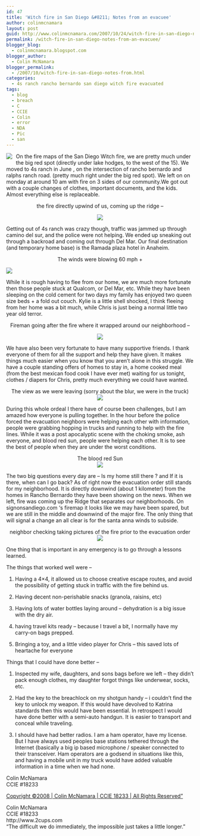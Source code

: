 ```yaml
---
id: 47
title: 'Witch fire in San Diego &#8211; Notes from an evacuee'
author: colinmcnamara
layout: post
guid: http://www.colinmcnamara.com/2007/10/24/witch-fire-in-san-diego-notes-from-an-evacuee/
permalink: /witch-fire-in-san-diego-notes-from-an-evacuee/
blogger_blog:
  - colinmcnamara.blogspot.com
blogger_author:
  - Colin McNamara
blogger_permalink:
  - /2007/10/witch-fire-in-san-diego-notes-from.html
categories:
  - 4s ranch rancho bernardo san diego witch fire evacuated
tags:
  - blog
  - breach
  - C
  - CCIE
  - Colin
  - error
  - NDA
  - Pic
  - san
---
```

<a href="http://bp1.blogger.com/_QxPJW2ClDD4/Rx9KhZ9zCEI/AAAAAAAAAAM/q97gsO6mJA4/s1600-h/IMG_8544.JPG" onblur="try {parent.deselectBloggerImageGracefully();} catch(e) {}"><img src="http://bp1.blogger.com/_QxPJW2ClDD4/Rx9KhZ9zCEI/AAAAAAAAAAM/q97gsO6mJA4/s320/IMG_8544.JPG" style="margin: 0pt 10px 10px 0pt; float: left; cursor: pointer" id="BLOGGER_PHOTO_ID_5124896838737135682" border="0" /></a>

On the fire maps of the San Diego Witch fire, we are pretty much under the big red spot (directly under lake hodges, to the west of the 15). We moved to 4s ranch in June , on the intersection of rancho bernardo and ralphs ranch road. (pretty much right under the big red spot). We left on on monday at around 10 am with fire on 3 sides of our community.We got out with a couple changes of clothes, important documents, and the kids. Almost everything else is replaceable.

<p style="text-align: center">
  the fire directly upwind of us, coming up the ridge &#8211;
</p>

<p style="text-align: center">
  <a href="http://bp0.blogger.com/_QxPJW2ClDD4/Rx9O7J9zCNI/AAAAAAAAABU/8azOlMw02iw/s1600-h/IMG_8663.JPG" onblur="try {parent.deselectBloggerImageGracefully();} catch(e) {}"><img src="http://bp0.blogger.com/_QxPJW2ClDD4/Rx9O7J9zCNI/AAAAAAAAABU/8azOlMw02iw/s320/IMG_8663.JPG" style="cursor: pointer" id="BLOGGER_PHOTO_ID_5124901679165278418" border="0" /></a>
</p>

Getting out of 4s ranch was crazy though, traffic was jammed up through camino del sur, and the police were not helping. We ended up sneaking out through a backroad and coming out through Del Mar. Our final destination (and temporary home base) is the Ramada plaza hotel in Anaheim.

<p style="text-align: center">
  The winds were blowing 60 mph +
</p>

<a href="http://bp3.blogger.com/_QxPJW2ClDD4/Rx9Lu59zCGI/AAAAAAAAAAc/ygsH2LyTrdc/s1600-h/IMG_8558.JPG" onblur="try {parent.deselectBloggerImageGracefully();} catch(e) {}"><img src="http://bp3.blogger.com/_QxPJW2ClDD4/Rx9Lu59zCGI/AAAAAAAAAAc/ygsH2LyTrdc/s320/IMG_8558.JPG" style="margin: 0px auto 10px; display: block; text-align: center; cursor: pointer" id="BLOGGER_PHOTO_ID_5124898170176997474" border="0" /></a>

While it is rough having to flee from our home, we are much more fortunate then those people stuck at Qualcom, or Del Mar, etc. While they have been sleeping on the cold cement for two days my family has enjoyed two queen size beds + a fold out couch. Kylie is a little shell shocked, I think fleeing from her home was a bit much, while Chris is just being a normal little two year old terror.

<p style="text-align: center">
  Fireman going after the fire where it wrapped around our neighborhood &#8211;
</p>

<p style="text-align: center">
  <a href="http://bp2.blogger.com/_QxPJW2ClDD4/Rx9Ntp9zCLI/AAAAAAAAABE/65_zslGBNWY/s1600-h/IMG_8637.JPG" onblur="try {parent.deselectBloggerImageGracefully();} catch(e) {}"><img src="http://bp2.blogger.com/_QxPJW2ClDD4/Rx9Ntp9zCLI/AAAAAAAAABE/65_zslGBNWY/s320/IMG_8637.JPG" style="cursor: pointer" id="BLOGGER_PHOTO_ID_5124900347725416626" border="0" /></a>
</p>

We have also been very fortunate to have many supportive friends. I thank everyone of them for all the support and help they have given. It makes things much easier when you know that you aren&#8217;t alone in this struggle. We have a couple standing offers of homes to stay in, a home cooked meal (from the best mexican food cook I have ever met) waiting for us tonight, clothes / diapers for Chris, pretty much everything we could have wanted.

<p style="text-align: center">
  The view as we were leaving (sorry about the blur, we were in the truck)<br /> <a href="http://bp0.blogger.com/_QxPJW2ClDD4/Rx9MoJ9zCII/AAAAAAAAAAs/tibEdJl7rJQ/s1600-h/IMG_8582.JPG" onblur="try {parent.deselectBloggerImageGracefully();} catch(e) {}"><img src="http://bp0.blogger.com/_QxPJW2ClDD4/Rx9MoJ9zCII/AAAAAAAAAAs/tibEdJl7rJQ/s320/IMG_8582.JPG" style="cursor: pointer" id="BLOGGER_PHOTO_ID_5124899153724508290" border="0" /></a>
</p>

During this whole ordeal I there have of course been challenges, but I am amazed how everyone is pulling together. In the hour before the police forced the evacuation neighbors were helping each other with information, people were grabbing hopping in trucks and running to help with the fire lines. While it was a post apocalyptic scene with the choking smoke, ash everyone, and blood red sun, people were helping each other. It is to see the best of people when they are under the worst conditions.

<p style="text-align: center">
  The blood red Sun<br /> <a href="http://bp1.blogger.com/_QxPJW2ClDD4/Rx9MUZ9zCHI/AAAAAAAAAAk/43mbSQLLN40/s1600-h/IMG_8576.JPG" onblur="try {parent.deselectBloggerImageGracefully();} catch(e) {}"><img src="http://bp1.blogger.com/_QxPJW2ClDD4/Rx9MUZ9zCHI/AAAAAAAAAAk/43mbSQLLN40/s320/IMG_8576.JPG" style="cursor: pointer" id="BLOGGER_PHOTO_ID_5124898814422091890" border="0" /></a>
</p>

The two big questions every day are &#8211; Is my home still there ? and If it is there, when can I go back? As of right now the evacuation order still stands for my neighborhood. It is directly downwind (about 1 kilometer) from the homes in Rancho Bernardo they have been showing on the news. When we left, fire was coming up the Ridge that separates our neighborhoods. On signonsandiego.com &#8216;s firemap it looks like we may have been spared, but we are still in the middle and downwind of the major fire. The only thing that will signal a change an all clear is for the santa anna winds to subside.

<p style="text-align: center">
  neighbor checking taking pictures of the fire prior to the evacuation order<br /> <a href="http://bp2.blogger.com/_QxPJW2ClDD4/Rx9Q6p9zCOI/AAAAAAAAABc/4wHObu_F4t4/s1600-h/IMG_8552.JPG" onblur="try {parent.deselectBloggerImageGracefully();} catch(e) {}"><img src="http://bp2.blogger.com/_QxPJW2ClDD4/Rx9Q6p9zCOI/AAAAAAAAABc/4wHObu_F4t4/s320/IMG_8552.JPG" style="cursor: pointer" id="BLOGGER_PHOTO_ID_5124903869598599394" border="0" /></a>
</p>

One thing that is important in any emergency is to go through a lessons learned.

The things that worked well were &#8211;

1. Having a 4&#215;4, it allowed us to choose creative escape routes, and avoid the possibility of getting stuck in traffic with the fire behind us.

2. Having decent non-perishable snacks (granola, raisins, etc)

3. Having lots of water bottles laying around &#8211; dehydration is a big issue with the dry air.

4. having travel kits ready &#8211; because I travel a bit, I normally have my carry-on bags prepped.

5. Bringing a toy, and a little video player for Chris &#8211; this saved lots of heartache for everyone

Things that I could have done better &#8211;

1. Inspected my wife, daughters, and sons bags before we left &#8211; they didn&#8217;t pack enough clothes, my daughter forgot things like underwear, socks, etc.

2. Had the key to the breachlock on my shotgun handy &#8211; i couldn&#8217;t find the key to unlock my weapon. If this would have devolved to Katrina standards then this would have been essential. In retrospect I would have done better with a semi-auto handgun. It is easier to transport and conceal while traveling.

3. I should have had better radios. I am a ham operator, have my license. But I have always used peoples base stations tethered through the Internet (basically a big ip based microphone / speaker connected to their transceiver. Ham operators are a godsend in situations like this, and having a mobile unit in my truck would have added valuable information in a time when we had none.

Colin McNamara  
CCIE #18233

[Copyright ©2008 | Colin McNamara | CCIE 18233 | All Rights Reserved&#8221;][1]

<p class="blogger-post-footer">
  Colin McNamara<br /> CCIE #18233<br /> http://www.2cups.com<br /> &#8220;The difficult we do immediately, the impossible just takes a little longer.&#8221;
</p>

 [1]: http://www.colinmcnamara.com "Copyright ©2008 | Colin McNamara | CCIE 18233 | All Rights Reserved"